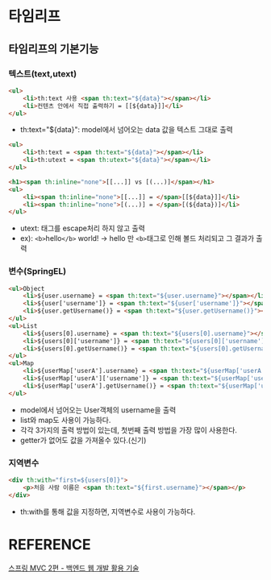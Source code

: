 # 타임리프

## 타임리프의 기본기능

### 텍스트(text,utext)

```html
<ul>
    <li>th:text 사용 <span th:text="${data}"></span></li>
    <li>컨텐츠 안에서 직접 출력하기 = [[${data}]]</li>
</ul>
```

- th:text="${data}": model에서 넘어오는 data 값을 텍스트 그대로 출력

```html
<ul>
    <li>th:text = <span th:text="${data}"></span></li>
    <li>th:utext = <span th:utext="${data}"></span></li>
</ul>

<h1><span th:inline="none">[[...]] vs [(...)]</span></h1>
<ul>
    <li><span th:inline="none">[[...]] = </span>[[${data}]]</li>
    <li><span th:inline="none">[(...)] = </span>[(${data})]</li>
</ul>
```

- utext: 태그를 escape처리 하지 않고 출력
- ex): `<b>`hello`</b>` world! -> hello 만 `<b>`태그로 인해 볼드 처리되고 그 결과가 출력

### 변수(SpringEL)

```html
<ul>Object
    <li>${user.username} = <span th:text="${user.username}"></span></li>
    <li>${user['username']} = <span th:text="${user['username']}"></span></li>
    <li>${user.getUsername()} = <span th:text="${user.getUsername()}"></span></li>
</ul>
<ul>List
    <li>${users[0].username} = <span th:text="${users[0].username}"></span></li>
    <li>${users[0]['username']} = <span th:text="${users[0]['username']}"></span></li>
    <li>${users[0].getUsername()} = <span th:text="${users[0].getUsername()}"></span></li>
</ul>
<ul>Map
    <li>${userMap['userA'].username} = <span th:text="${userMap['userA'].username}"></span></li>
    <li>${userMap['userA']['username']} = <span th:text="${userMap['userA']['username']}"></span></li>
    <li>${userMap['userA'].getUsername()} = <span th:text="${userMap['userA'].getUsername()}"></span></li>
</ul>
```

- model에서 넘어오는 User객체의 username을 출력
- list와 map도 사용이 가능하다.
- 각각 3가지의 출력 방법이 있는데, 첫번째 출력 방법을 가장 많이 사용한다.
- getter가 없어도 값을 가져올수 있다.(신기)

### 지역변수

```html
<div th:with="first=${users[0]}">
    <p>처음 사람 이름은 <span th:text="${first.username}"></span></p>
</div>
```

- th:with를 통해 값을 지정하면, 지역변수로 사용이 가능하다.

# REFERENCE
[스프링 MVC 2편 - 백엔드 웹 개발 활용 기술](https://www.inflearn.com/course/스프링-mvc-2/dashboard)
